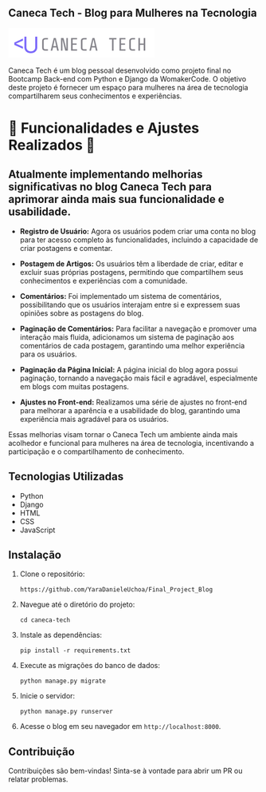 ## Caneca Tech - Blog para Mulheres na Tecnologia

![alt text](logoCanecaTech.png)

Caneca Tech é um blog pessoal desenvolvido como projeto final no Bootcamp Back-end com Python e Django da WomakerCode. O objetivo deste projeto é fornecer um espaço para mulheres na área de tecnologia compartilharem seus conhecimentos e experiências.

# 🚧 Funcionalidades e Ajustes Realizados 🚧

##  Atualmente implementando melhorias significativas no blog Caneca Tech para aprimorar ainda mais sua funcionalidade e usabilidade.

- **Registro de Usuário:** Agora os usuários podem criar uma conta no blog para ter acesso completo às funcionalidades, incluindo a capacidade de criar postagens e comentar.

- **Postagem de Artigos:** Os usuários têm a liberdade de criar, editar e excluir suas próprias postagens, permitindo que compartilhem seus conhecimentos e experiências com a comunidade.

- **Comentários:** Foi implementado um sistema de comentários, possibilitando que os usuários interajam entre si e expressem suas opiniões sobre as postagens do blog.

- **Paginação de Comentários:** Para facilitar a navegação e promover uma interação mais fluida, adicionamos um sistema de paginação aos comentários de cada postagem, garantindo uma melhor experiência para os usuários.

- **Paginação da Página Inicial:** A página inicial do blog agora possui paginação, tornando a navegação mais fácil e agradável, especialmente em blogs com muitas postagens.

- **Ajustes no Front-end:** Realizamos uma série de ajustes no front-end para melhorar a aparência e a usabilidade do blog, garantindo uma experiência mais agradável para os usuários.

Essas melhorias visam tornar o Caneca Tech um ambiente ainda mais acolhedor e funcional para mulheres na área de tecnologia, incentivando a participação e o compartilhamento de conhecimento.

## Tecnologias Utilizadas

- Python
- Django
- HTML
- CSS
- JavaScript

## Instalação

1. Clone o repositório:

   ```
   https://github.com/YaraDanieleUchoa/Final_Project_Blog
   ```

2. Navegue até o diretório do projeto:

   ```
   cd caneca-tech
   ```

3. Instale as dependências:

   ```
   pip install -r requirements.txt
   ```

4. Execute as migrações do banco de dados:

   ```
   python manage.py migrate
   ```

5. Inicie o servidor:

   ```
   python manage.py runserver
   ```

6. Acesse o blog em seu navegador em `http://localhost:8000`.

## Contribuição

Contribuições são bem-vindas! Sinta-se à vontade para abrir um PR ou relatar problemas.
